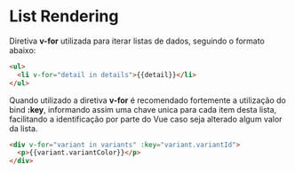 # List Rendering

Diretiva **v-for** utilizada para iterar listas de dados, seguindo o formato abaixo:

```html
<ul>
  <li v-for="detail in details">{{detail}}</li>
</ul>
```

Quando utilizado a diretiva **v-for** é recomendado fortemente a utilização do bind **:key**, informando assim uma chave unica para cada item desta lista, facilitando a identificação por parte do Vue caso seja alterado algum valor da lista.


```html
<div v-for="variant in variants" :key="variant.variantId">
  <p>{{variant.variantColor}}</p>
</div>
```